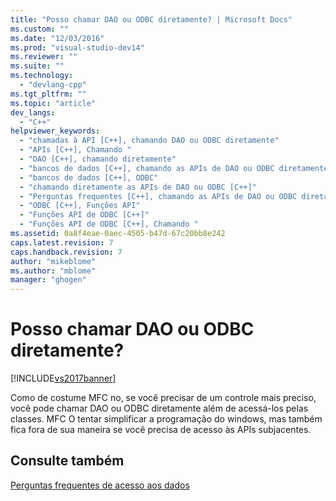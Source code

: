 ```yaml
---
title: "Posso chamar DAO ou ODBC diretamente? | Microsoft Docs"
ms.custom: ""
ms.date: "12/03/2016"
ms.prod: "visual-studio-dev14"
ms.reviewer: ""
ms.suite: ""
ms.technology: 
  - "devlang-cpp"
ms.tgt_pltfrm: ""
ms.topic: "article"
dev_langs: 
  - "C++"
helpviewer_keywords: 
  - "chamadas à API [C++], chamando DAO ou ODBC diretamente"
  - "APIs [C++], Chamando "
  - "DAO [C++], chamando diretamente"
  - "bancos de dados [C++], chamando as APIs de DAO ou ODBC diretamente"
  - "bancos de dados [C++], ODBC"
  - "chamando diretamente as APIs de DAO ou ODBC [C++]"
  - "Perguntas frequentes [C++], chamando as APIs de DAO ou ODBC diretamente"
  - "ODBC [C++], Funções API"
  - "Funções API de ODBC [C++]"
  - "Funções API de ODBC [C++], Chamando "
ms.assetid: 0a8f4eae-0aec-4505-b47d-67c20bb8e242
caps.latest.revision: 7
caps.handback.revision: 7
author: "mikeblome"
ms.author: "mblome"
manager: "ghogen"
---
```

# Posso chamar DAO ou ODBC diretamente?
[!INCLUDE[vs2017banner](../assembler/inline/includes/vs2017banner.md)]

Como de costume MFC no, se você precisar de um controle mais preciso, você pode chamar DAO ou ODBC diretamente além de acessá\-los pelas classes.  MFC O tentar simplificar a programação do windows, mas também fica fora de sua maneira se você precisa de acesso às APIs subjacentes.  
  
## Consulte também  
 [Perguntas frequentes de acesso aos dados](../data/data-access-frequently-asked-questions-mfc-data-access.md)